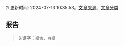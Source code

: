 :alarm_clock: 更新时间: 2024-07-13 10:35:53。[文章来源](/README.md)、[文章分类](/TAGS.md)

## 报告


> 关键字：`报告`、`月报`



